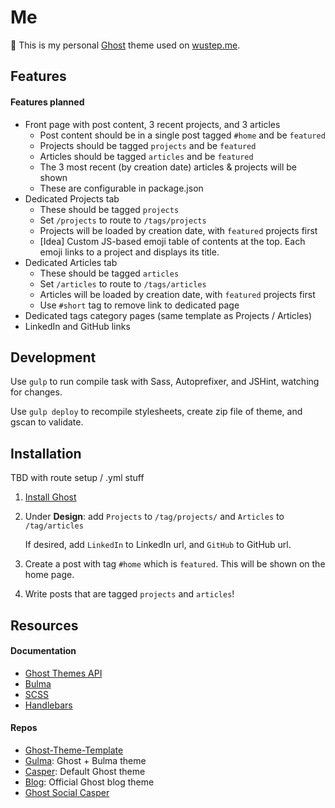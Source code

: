 # Me

👻 This is my personal [Ghost](https://ghost.org) theme used on [wustep.me](https://wustep.me).

## Features

#### Features planned

- Front page with post content, 3 recent projects, and 3 articles
  - Post content should be in a single post tagged `#home` and be `featured`
  - Projects should be tagged `projects` and be `featured`
  - Articles should be tagged `articles` and be `featured`
  - The 3 most recent (by creation date) articles & projects will be shown
  - These are configurable in package.json
- Dedicated Projects tab
  - These should be tagged `projects`
  - Set `/projects` to route to `/tags/projects`
  - Projects will be loaded by creation date, with `featured` projects first
  - [Idea] Custom JS-based emoji table of contents at the top. Each emoji links to a project and displays its title.
- Dedicated Articles tab
  - These should be tagged `articles`
  - Set `/articles` to route to `/tags/articles`
  - Articles will be loaded by creation date, with `featured` projects first
  - Use `#short` tag to remove link to dedicated page
- Dedicated tags category pages (same template as Projects / Articles)
- LinkedIn and GitHub links

## Development

Use `gulp` to run compile task with Sass, Autoprefixer, and JSHint, watching for changes.

Use `gulp deploy` to recompile stylesheets, create zip file of theme, and gscan to validate.

## Installation

TBD with route setup / .yml stuff

1. [Install Ghost](https://docs.ghost.org/setup/)
2. Under **Design**: add `Projects` to `/tag/projects/` and `Articles` to `/tag/articles`

   If desired, add `LinkedIn` to LinkedIn url, and `GitHub` to GitHub url.

3. Create a post with tag `#home` which is `featured`. This will be shown on the home page.
4. Write posts that are tagged `projects` and `articles`!

## Resources

#### Documentation

- [Ghost Themes API](https://docs.ghost.org/api/handlebars-themes/)
- [Bulma](https://bulma.io/)
- [SCSS](https://sass-lang.com/guide)
- [Handlebars](https://handlebarsjs.com/)

#### Repos

- [Ghost-Theme-Template](https://github.com/thoughtbot/ghost-theme-template)
- [Gulma](https://github.com/simply-fiete/Gulma): Ghost + Bulma theme
- [Casper](https://github.com/TryGhost/Casper): Default Ghost theme
- [Blog](https://github.com/TryGhost/Blog): Official Ghost blog theme
- [Ghost Social Casper](https://github.com/gergelyorosz/GhostSocialCasper)
